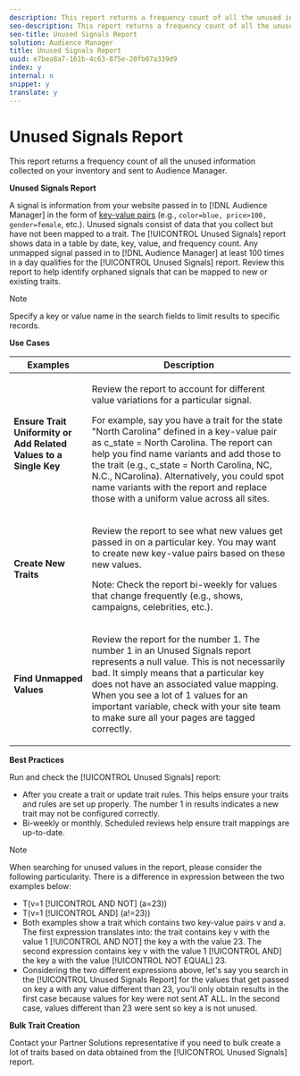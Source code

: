 ```yaml
---
description: This report returns a frequency count of all the unused information collected on your inventory and sent to Audience Manager.
seo-description: This report returns a frequency count of all the unused information collected on your inventory and sent to Audience Manager.
seo-title: Unused Signals Report
solution: Audience Manager
title: Unused Signals Report
uuid: e7bea8a7-161b-4c63-875e-20fb07a339d9
index: y
internal: n
snippet: y
translate: y
---
```


# Unused Signals Report

This report returns a frequency count of all the unused information collected on your inventory and sent to Audience Manager.



**Unused Signals Report** 


A signal is information from your website passed in to [!DNL Audience Manager] in the form of [key-value pairs](../../reference/key-value-pairs-explained.md#concept_E4236E003076483AA939791FE2492B49) (e.g., `color=blue, price>100, gender=female`, etc.). Unused signals consist of data that you collect but have not been mapped to a trait. The [!UICONTROL Unused Signals] report shows data in a table by date, key, value, and frequency count. Any unmapped signal passed in to [!DNL Audience Manager] at least 100 times in a day qualifies for the [!UICONTROL Unused Signals] report. Review this report to help identify orphaned signals that can be mapped to new or existing traits. 



>[!NOTE]
>
>Specify a key or value name in the search fields to limit results to specific records.



**Use Cases** 




<table id="table_E5EE0EC078E14EF4B197243488517A2D"> 
 <thead> 
  <tr> 
   <th colname="col1" class="entry"> Examples </th> 
   <th colname="col2" class="entry"> Description </th> 
  </tr> 
 </thead>
 <tbody> 
  <tr> 
   <td colname="col1"> <p><b>Ensure Trait Uniformity or Add Related Values to a Single Key</b> </p> </td> 
   <td colname="col2"> <p>Review the report to account for different value variations for a particular signal. </p> <p>For example, say you have a trait for the state "North Carolina" defined in a key-value pair as <span class="codeph"> c_state = North Carolina</span>. The report can help you find name variants and add those to the trait (e.g., <span class="codeph"> c_state = North Carolina, NC, N.C., NCarolina</span>). Alternatively, you could spot name variants with the report and replace those with a uniform value across all sites. </p> <p> </p> </td> 
  </tr> 
  <tr> 
   <td colname="col1"> <p><b>Create New Traits</b> </p> </td> 
   <td colname="col2"> <p>Review the report to see what new values get passed in on a particular key. You may want to create new key-value pairs based on these new values. </p> <p> <p>Note:  Check the report bi-weekly for values that change frequently (e.g., shows, campaigns, celebrities, etc.). </p> </p> </td> 
  </tr> 
  <tr> 
   <td colname="col1"> <p><b>Find Unmapped Values</b> </p> </td> 
   <td colname="col2"> <p>Review the report for the number 1. The number 1 in an <span class="wintitle"> Unused Signals</span> report represents a null value. This is not necessarily bad. It simply means that a particular key does not have an associated value mapping. When you see a lot of 1 values for an important variable, check with your site team to make sure all your pages are tagged correctly. </p> </td> 
  </tr> 
 </tbody> 
</table>



**Best Practices** 


Run and check the [!UICONTROL Unused Signals] report: 



* After you create a trait or update trait rules. This helps ensure your traits and rules are set up properly. The number 1 in results indicates a new trait may not be configured correctly.
* Bi-weekly or monthly. Scheduled reviews help ensure trait mappings are up-to-date.






>[!NOTE]
>
>When searching for unused values in the report, please consider the following particularity. There is a difference in expression between the two examples below:




* T(v=1 [!UICONTROL AND NOT] (a=23))
* T(v=1 [!UICONTROL AND] (a!=23))
* Both examples show a trait which contains two key-value pairs v and a. The first expression translates into: the trait contains key v with the value 1 [!UICONTROL AND NOT] the key a with the value 23. The second expression contains key v with the value 1 [!UICONTROL AND] the key a with the value [!UICONTROL NOT EQUAL] 23.
* Considering the two different expressions above, let's say you search in the [!UICONTROL Unused Signals Report] for the values that get passed on key a with any value different than 23, you'll only obtain results in the first case because values for key were not sent AT ALL. In the second case, values different than 23 were sent so key a is not unused.





**Bulk Trait Creation** 


Contact your Partner Solutions representative if you need to bulk create a lot of traits based on data obtained from the [!UICONTROL Unused Signals] report. 
